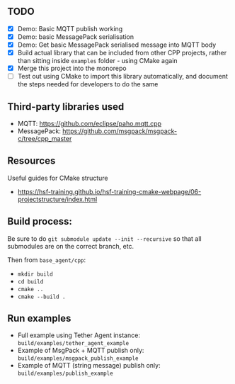 ## TODO

- [x] Demo: Basic MQTT publish working
- [x] Demo: basic MessagePack serialisation
- [x] Demo: Get basic MessagePack serialised message into MQTT body
- [x] Build actual library that can be included from other CPP projects, rather than sitting inside `examples` folder - using CMake again
- [x] Merge this project into the monorepo
- [ ] Test out using CMake to import this library automatically, and document the steps needed for developers to do the same

## Third-party libraries used

- MQTT: https://github.com/eclipse/paho.mqtt.cpp
- MessagePack: https://github.com/msgpack/msgpack-c/tree/cpp_master

## Resources

Useful guides for CMake structure

- https://hsf-training.github.io/hsf-training-cmake-webpage/06-projectstructure/index.html

## Build process:

Be sure to do
`git submodule update --init --recursive` so that all submodules are on the correct branch, etc.

Then from `base_agent/cpp`:

- `mkdir build`
- `cd build`
- `cmake ..`
- `cmake --build .`

## Run examples

- Full example using Tether Agent instance: `build/examples/tether_agent_example`
- Example of MsgPack + MQTT publish only: `build/examples/msgpack_publish_example`
- Example of MQTT (string message) publish only: `build/examples/publish_example`
